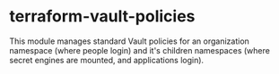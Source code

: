 
# terraform-vault-policies

This module manages standard Vault policies for an organization namespace (where people login) and it's children namespaces (where secret engines are mounted, and applications login).

